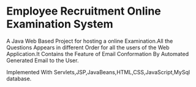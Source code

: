 # Employee Recruitment Online Examination System
A Java Web Based Project for hosting a online Examination.All the Questions Appears in different Order for all the users of the Web Application.It Contains the Feature of Email Conformation By Automated Generated Email to the User.

Implemented With Servlets,JSP,JavaBeans,HTML,CSS,JavaScript,MySql database.
